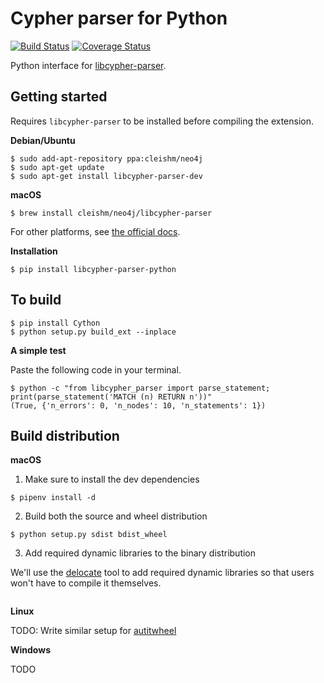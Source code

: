 # Cypher parser for Python

[![Build Status](https://travis-ci.org/inonit/libcypher-parser-python.svg?branch=master)](https://travis-ci.org/inonit/libcypher-parser-python)
[![Coverage Status](https://coveralls.io/repos/github/inonit/libcypher-parser-python/badge.svg?branch=master)](https://coveralls.io/github/inonit/libcypher-parser-python?branch=master)

Python interface for [libcypher-parser](https://cleishm.github.io/libcypher-parser/).

## Getting started

Requires `libcypher-parser` to be installed before compiling the extension.

**Debian/Ubuntu**

```
$ sudo add-apt-repository ppa:cleishm/neo4j
$ sudo apt-get update
$ sudo apt-get install libcypher-parser-dev
```

**macOS**

```
$ brew install cleishm/neo4j/libcypher-parser
```

For other platforms, see [the official docs](http://cleishm.github.io/libcypher-parser/#building).

**Installation**

```
$ pip install libcypher-parser-python
```


## To build

```
$ pip install Cython
$ python setup.py build_ext --inplace
```

**A simple test**

Paste the following code in your terminal.

```
$ python -c "from libcypher_parser import parse_statement; print(parse_statement('MATCH (n) RETURN n'))"
(True, {'n_errors': 0, 'n_nodes': 10, 'n_statements': 1})
```


## Build distribution

**macOS**

1. Make sure to install the dev dependencies

```
$ pipenv install -d
```

2. Build both the source and wheel distribution

```
$ python setup.py sdist bdist_wheel
```

3. Add required dynamic libraries to the binary distribution

We'll use the [delocate](https://github.com/matthew-brett/delocate) tool to add required 
dynamic libraries so that users won't have to compile it themselves.

```

```

**Linux**

TODO: Write similar setup for [autitwheel](https://github.com/pypa/auditwheel)

**Windows**

TODO
